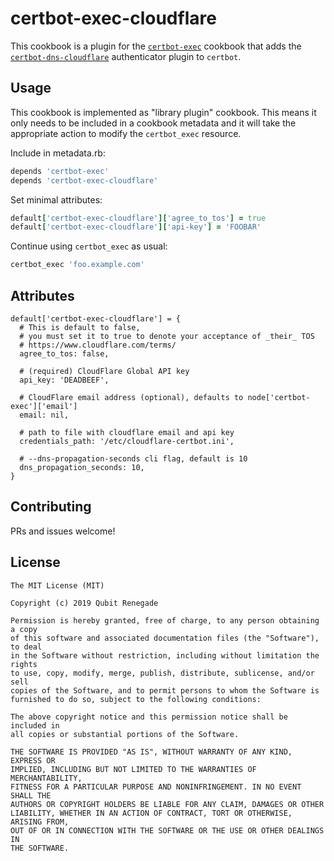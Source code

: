 # certbot-exec-cloudflare

This cookbook is a plugin for the [`certbot-exec`](https://github.com/qubitrenegade/certbot-exec) cookbook that adds the [`certbot-dns-cloudflare`](https://certbot-dns-cloudflare.readthedocs.io/en/stable/) authenticator plugin to `certbot`.  

## Usage

This cookbook is implemented as "library plugin" cookbook.  This means it only needs to be included in a cookbook metadata and it will take the appropriate action to modify the `certbot_exec` resource.

Include in metadata.rb:

```ruby
depends 'certbot-exec'
depends 'certbot-exec-cloudflare'
```

Set minimal attributes:

```ruby
default['certbot-exec-cloudflare']['agree_to_tos'] = true
default['certbot-exec-cloudflare']['api-key'] = 'FOOBAR'
```

Continue using `certbot_exec` as usual:

```ruby
certbot_exec 'foo.example.com'
```

## Attributes

```
default['certbot-exec-cloudflare'] = {
  # This is default to false,
  # you must set it to true to denote your acceptance of _their_ TOS
  # https://www.cloudflare.com/terms/
  agree_to_tos: false,

  # (required) CloudFlare Global API key
  api_key: 'DEADBEEF',

  # CloudFlare email address (optional), defaults to node['certbot-exec']['email']
  email: nil,

  # path to file with cloudflare email and api key
  credentials_path: '/etc/cloudflare-certbot.ini',

  # --dns-propagation-seconds cli flag, default is 10
  dns_propagation_seconds: 10,
}
```

## Contributing

PRs and issues welcome!

## License

```
The MIT License (MIT)

Copyright (c) 2019 Qubit Renegade

Permission is hereby granted, free of charge, to any person obtaining a copy
of this software and associated documentation files (the "Software"), to deal
in the Software without restriction, including without limitation the rights
to use, copy, modify, merge, publish, distribute, sublicense, and/or sell
copies of the Software, and to permit persons to whom the Software is
furnished to do so, subject to the following conditions:

The above copyright notice and this permission notice shall be included in
all copies or substantial portions of the Software.

THE SOFTWARE IS PROVIDED "AS IS", WITHOUT WARRANTY OF ANY KIND, EXPRESS OR
IMPLIED, INCLUDING BUT NOT LIMITED TO THE WARRANTIES OF MERCHANTABILITY,
FITNESS FOR A PARTICULAR PURPOSE AND NONINFRINGEMENT. IN NO EVENT SHALL THE
AUTHORS OR COPYRIGHT HOLDERS BE LIABLE FOR ANY CLAIM, DAMAGES OR OTHER
LIABILITY, WHETHER IN AN ACTION OF CONTRACT, TORT OR OTHERWISE, ARISING FROM,
OUT OF OR IN CONNECTION WITH THE SOFTWARE OR THE USE OR OTHER DEALINGS IN
THE SOFTWARE.
```
